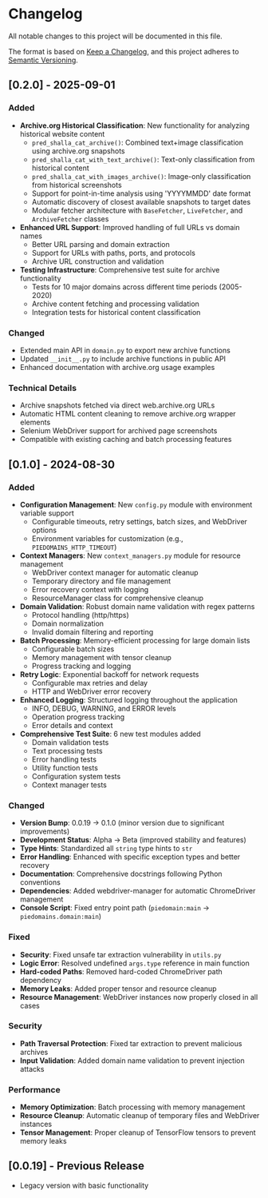 # Changelog

All notable changes to this project will be documented in this file.

The format is based on [Keep a Changelog](https://keepachangelog.com/en/1.0.0/),
and this project adheres to [Semantic Versioning](https://semver.org/spec/v2.0.0.html).

## [0.2.0] - 2025-09-01

### Added
- **Archive.org Historical Classification**: New functionality for analyzing historical website content
  - `pred_shalla_cat_archive()`: Combined text+image classification using archive.org snapshots
  - `pred_shalla_cat_with_text_archive()`: Text-only classification from historical content
  - `pred_shalla_cat_with_images_archive()`: Image-only classification from historical screenshots
  - Support for point-in-time analysis using 'YYYYMMDD' date format
  - Automatic discovery of closest available snapshots to target dates
  - Modular fetcher architecture with `BaseFetcher`, `LiveFetcher`, and `ArchiveFetcher` classes
- **Enhanced URL Support**: Improved handling of full URLs vs domain names
  - Better URL parsing and domain extraction
  - Support for URLs with paths, ports, and protocols
  - Archive URL construction and validation
- **Testing Infrastructure**: Comprehensive test suite for archive functionality
  - Tests for 10 major domains across different time periods (2005-2020)
  - Archive content fetching and processing validation
  - Integration tests for historical content classification

### Changed
- Extended main API in `domain.py` to export new archive functions
- Updated `__init__.py` to include archive functions in public API
- Enhanced documentation with archive.org usage examples

### Technical Details
- Archive snapshots fetched via direct web.archive.org URLs
- Automatic HTML content cleaning to remove archive.org wrapper elements
- Selenium WebDriver support for archived page screenshots
- Compatible with existing caching and batch processing features

## [0.1.0] - 2024-08-30

### Added
- **Configuration Management**: New `config.py` module with environment variable support
  - Configurable timeouts, retry settings, batch sizes, and WebDriver options
  - Environment variables for customization (e.g., `PIEDOMAINS_HTTP_TIMEOUT`)
- **Context Managers**: New `context_managers.py` module for resource management
  - WebDriver context manager for automatic cleanup
  - Temporary directory and file management
  - Error recovery context with logging
  - ResourceManager class for comprehensive cleanup
- **Domain Validation**: Robust domain name validation with regex patterns
  - Protocol handling (http/https)
  - Domain normalization
  - Invalid domain filtering and reporting
- **Batch Processing**: Memory-efficient processing for large domain lists
  - Configurable batch sizes
  - Memory management with tensor cleanup
  - Progress tracking and logging
- **Retry Logic**: Exponential backoff for network requests
  - Configurable max retries and delay
  - HTTP and WebDriver error recovery
- **Enhanced Logging**: Structured logging throughout the application
  - INFO, DEBUG, WARNING, and ERROR levels
  - Operation progress tracking
  - Error details and context
- **Comprehensive Test Suite**: 6 new test modules added
  - Domain validation tests
  - Text processing tests  
  - Error handling tests
  - Utility function tests
  - Configuration system tests
  - Context manager tests

### Changed
- **Version Bump**: 0.0.19 → 0.1.0 (minor version due to significant improvements)
- **Development Status**: Alpha → Beta (improved stability and features)
- **Type Hints**: Standardized all `string` type hints to `str`
- **Error Handling**: Enhanced with specific exception types and better recovery
- **Documentation**: Comprehensive docstrings following Python conventions
- **Dependencies**: Added webdriver-manager for automatic ChromeDriver management
- **Console Script**: Fixed entry point path (`piedomain:main` → `piedomains.domain:main`)

### Fixed
- **Security**: Fixed unsafe tar extraction vulnerability in `utils.py`
- **Logic Error**: Resolved undefined `args.type` reference in main function
- **Hard-coded Paths**: Removed hard-coded ChromeDriver path dependency
- **Memory Leaks**: Added proper tensor and resource cleanup
- **Resource Management**: WebDriver instances now properly closed in all cases

### Security
- **Path Traversal Protection**: Fixed tar extraction to prevent malicious archives
- **Input Validation**: Added domain name validation to prevent injection attacks

### Performance
- **Memory Optimization**: Batch processing with memory management
- **Resource Cleanup**: Automatic cleanup of temporary files and WebDriver instances
- **Tensor Management**: Proper cleanup of TensorFlow tensors to prevent memory leaks

## [0.0.19] - Previous Release
- Legacy version with basic functionality